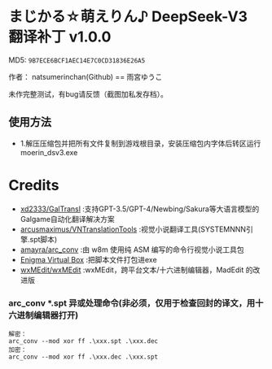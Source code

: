 # まじかる☆萌えりん♪ DeepSeek-V3 翻译补丁 v1.0.0

MD5: `9B7ECE6BCF1AEC14E7C0CD31836E26A5`

作者： natsumerinchan(Github) == 雨宮ゆうこ

未作完整测试，有bug请反馈（截图加私发存档）。

## 使用方法
- 1.解压压缩包并把所有文件复制到游戏根目录，安装压缩包内字体后转区运行moerin_dsv3.exe

# Credits

- [xd2333/GalTransl](https://github.com/xd2333/GalTransl.git) :支持GPT-3.5/GPT-4/Newbing/Sakura等大语言模型的Galgame自动化翻译解决方案
- [arcusmaximus/VNTranslationTools](https://github.com/arcusmaximus/VNTranslationTools.git) :视觉小说翻译工具(SYSTEMNNN引擎.spt脚本)
- [amayra/arc_conv](https://github.com/amayra/arc_conv.git) :由 w8m 使用纯 ASM 编写的命令行视觉小说工具包
- [Enigma Virtual Box](https://enigmaprotector.com/assets/files/enigmavb.exe) :把脚本文件打包进exe
- [wxMEdit/wxMEdit](https://github.com/wxMEdit/wxMEdit.git) :wxMEdit，跨平台文本/十六进制编辑器，MadEdit 的改进版

### arc_conv *.spt 异或处理命令(非必须，仅用于检查回封的译文，用十六进制编辑器打开)
```
解密：
arc_conv --mod xor ff .\xxx.spt .\xxx.dec
加密：
arc_conv --mod xor ff .\xxx.dec .\xxx.spt
```

